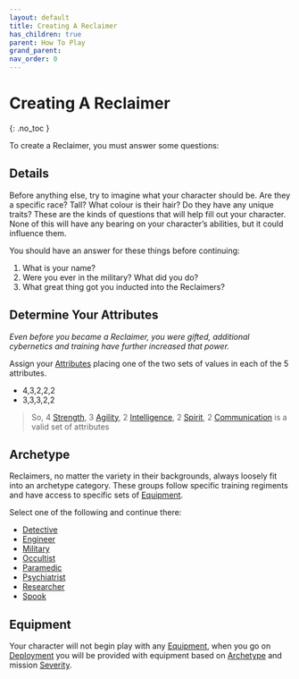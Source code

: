 ```yaml
---
layout: default
title: Creating A Reclaimer
has_children: true
parent: How To Play
grand_parent: 
nav_order: 0
---
```

# Creating A Reclaimer
{: .no_toc }

To create a Reclaimer, you must answer some questions:

## Details
Before anything else, try to imagine what your character should be. Are they a specific race? Tall? What colour is their hair? Do they have any unique traits? These are the kinds of questions that will help fill out your character. None of this will have any bearing on your character’s abilities, but it could influence them.

You should have an answer for these things before continuing:
1. What is your name?
2. Were you ever in the military? What did you do?
3. What great thing got you inducted into the Reclaimers?

## Determine Your Attributes
*Even before you became a Reclaimer, you were gifted, additional cybernetics and training have further increased that power.*

Assign your [Attributes](Core/Stats#Attributes) placing one of the two sets of values in each of the 5 attributes.
* 4,3,2,2,2
* 3,3,3,2,2

> So, 4 [Strength](Core/Strength), 3 [Agility](Core/Agility), 2 [Intelligence](Core/Intelligence), 2 [Spirit](Core/Spirit), 2 [Communication](Core/Communication) is a valid set of attributes 



## Archetype
Reclaimers, no matter the variety in their backgrounds, always loosely fit into an archetype category. These groups follow specific training regiments and have access to specific sets of [Equipment](Core/Equipment).

Select one of the following and continue there:
* [Detective](Detective)
* [Engineer](Engineer)
* [Military](Military)
* [Occultist](Occultist)
* [Paramedic](Paramedic)
* [Psychiatrist](Psychiatrist)
* [Researcher](Researcher)
* [Spook](Spook)

## Equipment
Your character will not begin play with any [Equipment](Core/Equipment), when you go on [Deployment](Deployment) you will be provided with equipment based on [Archetype](#Archetype) and mission [Severity](Deployment#Severity).